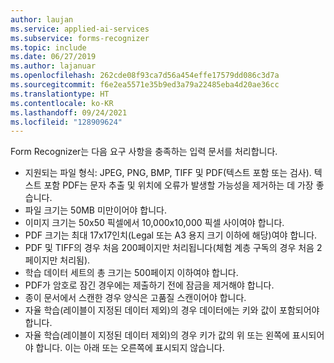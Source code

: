 ```yaml
---
author: laujan
ms.service: applied-ai-services
ms.subservice: forms-recognizer
ms.topic: include
ms.date: 06/27/2019
ms.author: lajanuar
ms.openlocfilehash: 262cde08f93ca7d56a454effe17579dd086c3d7a
ms.sourcegitcommit: f6e2ea5571e35b9ed3a79a22485eba4d20ae36cc
ms.translationtype: HT
ms.contentlocale: ko-KR
ms.lasthandoff: 09/24/2021
ms.locfileid: "128909624"
---
```

Form Recognizer는 다음 요구 사항을 충족하는 입력 문서를 처리합니다.

* 지원되는 파일 형식: JPEG, PNG, BMP, TIFF 및 PDF(텍스트 포함 또는 검사). 텍스트 포함 PDF는 문자 추출 및 위치에 오류가 발생할 가능성을 제거하는 데 가장 좋습니다.
* 파일 크기는 50MB 미만이어야 합니다.
* 이미지 크기는 50x50 픽셀에서 10,000x10,000 픽셀 사이여야 합니다.
* PDF 크기는 최대 17x17인치(Legal 또는 A3 용지 크기 이하에 해당)여야 합니다.
* PDF 및 TIFF의 경우 처음 200페이지만 처리됩니다(체험 계층 구독의 경우 처음 2페이지만 처리됨).
* 학습 데이터 세트의 총 크기는 500페이지 이하여야 합니다.
* PDF가 암호로 잠긴 경우에는 제출하기 전에 잠금을 제거해야 합니다.
* 종이 문서에서 스캔한 경우 양식은 고품질 스캔이어야 합니다.
* 자율 학습(레이블이 지정된 데이터 제외)의 경우 데이터에는 키와 값이 포함되어야 합니다.
* 자율 학습(레이블이 지정된 데이터 제외)의 경우 키가 값의 위 또는 왼쪽에 표시되어야 합니다. 이는 아래 또는 오른쪽에 표시되지 않습니다.
